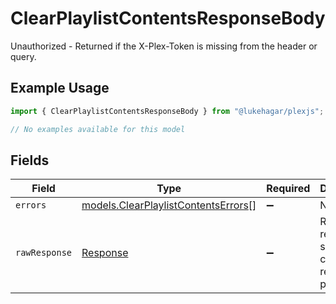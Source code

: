 # ClearPlaylistContentsResponseBody

Unauthorized - Returned if the X-Plex-Token is missing from the header or query.

## Example Usage

```typescript
import { ClearPlaylistContentsResponseBody } from "@lukehagar/plexjs";

// No examples available for this model
```

## Fields

| Field                                                                            | Type                                                                             | Required                                                                         | Description                                                                      |
| -------------------------------------------------------------------------------- | -------------------------------------------------------------------------------- | -------------------------------------------------------------------------------- | -------------------------------------------------------------------------------- |
| `errors`                                                                         | [models.ClearPlaylistContentsErrors](../models/clearplaylistcontentserrors.md)[] | :heavy_minus_sign:                                                               | N/A                                                                              |
| `rawResponse`                                                                    | [Response](https://developer.mozilla.org/en-US/docs/Web/API/Response)            | :heavy_minus_sign:                                                               | Raw HTTP response; suitable for custom response parsing                          |